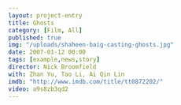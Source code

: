```yaml
---
layout: project-entry
title: Ghosts
category: [Film, All]
published: true
img: "/uploads/shaheen-baig-casting-ghosts.jpg"
date: 2007-01-12 00:00
tags: [example,news,story]
director: Nick Broomfield
with: Zhan Yu, Tao Li, Ai Qin Lin
imdb: "http://www.imdb.com/title/tt0872202/"
video: a9s8zb3qd2
---
```



